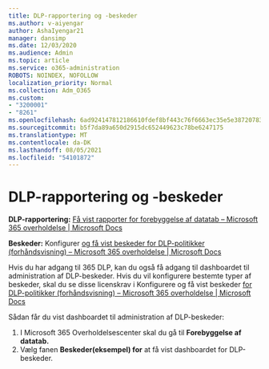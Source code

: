 ```yaml
---
title: DLP-rapportering og -beskeder
ms.author: v-aiyengar
author: AshaIyengar21
manager: dansimp
ms.date: 12/03/2020
ms.audience: Admin
ms.topic: article
ms.service: o365-administration
ROBOTS: NOINDEX, NOFOLLOW
localization_priority: Normal
ms.collection: Adm_O365
ms.custom:
- "3200001"
- "8261"
ms.openlocfilehash: 6ad924147812186610fdef8bf443c76f6663ec35e5e38720783fd4b0369bc579
ms.sourcegitcommit: b5f7da89a650d2915dc652449623c78be6247175
ms.translationtype: MT
ms.contentlocale: da-DK
ms.lasthandoff: 08/05/2021
ms.locfileid: "54101872"
---
```

# <a name="dlp-reporting-and-alerts"></a>DLP-rapportering og -beskeder

**DLP-rapportering:** [Få vist rapporter for forebyggelse af datatab – Microsoft 365 overholdelse | Microsoft Docs](https://docs.microsoft.com/microsoft-365/compliance/view-the-dlp-reports?view=o365-worldwide&preserve-view=true)

**Beskeder:** Konfigurer [og få vist beskeder for DLP-politikker (forhåndsvisning) – Microsoft 365 overholdelse | Microsoft Docs](https://docs.microsoft.com/microsoft-365/compliance/dlp-configure-view-alerts-policies?view=o365-worldwide&preserve-view=true)

 Hvis du har adgang til 365 DLP, kan du også få adgang til dashboardet til administration af DLP-beskeder.  Hvis du vil konfigurere bestemte typer af beskeder, skal du se disse licenskrav i Konfigurere og få vist beskeder [for DLP-politikker (forhåndsvisning) – Microsoft 365 overholdelse | Microsoft Docs](https://docs.microsoft.com/microsoft-365/compliance/dlp-configure-view-alerts-policies?view=o365-worldwide#licensing-for-alert-configuration-options&preserve-view=true)

Sådan får du vist dashboardet til administration af DLP-beskeder:

1. I Microsoft 365 Overholdelsescenter skal du gå til **Forebyggelse af datatab.**
1. Vælg fanen **Beskeder(eksempel) for** at få vist dashboardet for DLP-beskeder.